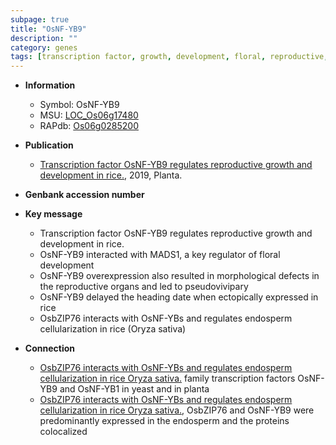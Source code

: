 ```yaml
---
subpage: true
title: "OsNF-YB9"
description: ""
category: genes
tags: [transcription factor, growth, development, floral, reproductive, heading date, reproductive growth, endosperm cellularization]
---
```


* **Information**  
    + Symbol: OsNF-YB9  
    + MSU: [LOC_Os06g17480](http://rice.plantbiology.msu.edu/cgi-bin/ORF_infopage.cgi?orf=LOC_Os06g17480)  
    + RAPdb: [Os06g0285200](http://rapdb.dna.affrc.go.jp/viewer/gbrowse_details/irgsp1?name=Os06g0285200)  

* **Publication**  
    + [Transcription factor OsNF-YB9 regulates reproductive growth and development in rice.](http://www.ncbi.nlm.nih.gov/pubmed?term=Transcription+factor+OsNF-YB9+regulates+reproductive+growth+and+development+in+rice.%5BTitle%5D), 2019, Planta.

* **Genbank accession number**  

* **Key message**  
    + Transcription factor OsNF-YB9 regulates reproductive growth and development in rice.
    + OsNF-YB9 interacted with MADS1, a key regulator of floral development
    + OsNF-YB9 overexpression also resulted in morphological defects in the reproductive organs and led to pseudovivipary
    + OsNF-YB9 delayed the heading date when ectopically expressed in rice
    + OsbZIP76 interacts with OsNF-YBs and regulates endosperm cellularization in rice (Oryza sativa)

* **Connection**  
    + [OsbZIP76 interacts with OsNF-YBs and regulates endosperm cellularization in rice  Oryza sativa.](NF-Y) family transcription factors OsNF-YB9 and OsNF-YB1 in yeast and in planta
    + [OsbZIP76 interacts with OsNF-YBs and regulates endosperm cellularization in rice  Oryza sativa.](http://www.ncbi.nlm.nih.gov/pubmed?term=OsbZIP76+interacts+with+OsNF-YBs+and+regulates+endosperm+cellularization+in+rice++Oryza+sativa.%5BTitle%5D),  OsbZIP76 and OsNF-YB9 were  predominantly expressed in the endosperm and the proteins colocalized



